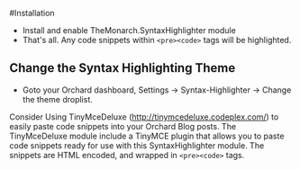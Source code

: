 #Installation

- Install and enable TheMonarch.SyntaxHighlighter module
- That's all. Any code snippets within `<pre><code>` tags will be highlighted.

Change the Syntax Highlighting Theme
------
- Goto your Orchard dashboard, Settings -> Syntax-Highlighter -> Change the theme droplist. 

Consider Using TinyMceDeluxe (http://tinymcedeluxe.codeplex.com/) to easily paste code snippets into your Orchard Blog posts. The TinyMceDeluxe module include a TinyMCE plugin that allows you to paste code snippets ready for use with this SyntaxHighlighter module. The snippets are HTML encoded, and wrapped in `<pre><code>` tags. 

